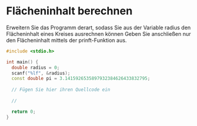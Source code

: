 # Flächeninhalt berechnen

Erweitern Sie das Programm derart, sodass Sie aus der Variable radius den Flächeninhalt eines Kreises ausrechnen können
Geben Sie anschließen nur den Flächeninhalt mittels der prinft-Funktion aus.

```cpp
#include <stdio.h>

int main() {
  double radius = 0;
  scanf("%lf", &radius);
  const double pi = 3.1415926535897932384626433832795;
  
  // Fügen Sie hier ihren Quellcode ein
  
  //

  return 0;
}
```